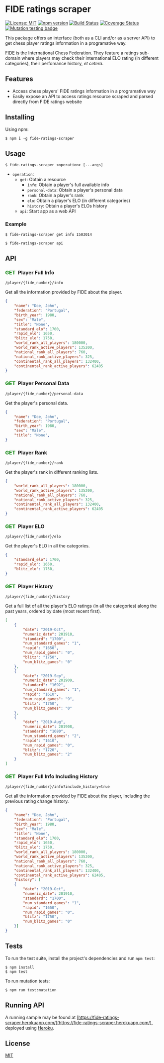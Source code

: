 # FIDE ratings scraper

[![License: MIT](https://img.shields.io/badge/License-MIT-yellow.svg)](https://opensource.org/licenses/MIT)
[![npm version](https://img.shields.io/npm/v/fide-ratings-scraper.svg?style=flat-square)](https://www.npmjs.com/package/fide-ratings-scraper)
[![Build Status](https://circleci.com/gh/xRuiAlves/fide-ratings-scraper.svg?style=shield)](https://circleci.com/gh/xRuiAlves/fide-ratings-scraper)
[![Coverage Status](https://coveralls.io/repos/github/xRuiAlves/fide-ratings-scraper/badge.svg?branch=master)](https://coveralls.io/github/xRuiAlves/fide-ratings-scraper?branch=master)
[![Mutation testing badge](https://img.shields.io/endpoint?style=flat&url=https%3A%2F%2Fbadge-api.stryker-mutator.io%2Fgithub.com%2FxRuiAlves%2Ffide-ratings-scraper%2Fmaster)](https://dashboard.stryker-mutator.io/reports/github.com/xRuiAlves/fide-ratings-scraper/master)

This package offers an interface (both as a CLI and/or as a server API) to get chess player ratings information in a programative way.

[FIDE](http://ratings.fide.com/) is the International Chess Federation. They feature a ratings sub-domain where players may check their international ELO rating (in different categories), their perfomance history, *et cetera*.

## Features

- Access chess players' FIDE ratings information in a programative way
- Easily expose an API to access ratings resource scraped and parsed directly from FIDE ratings website

## Installing

Using npm:

```
$ npm i -g fide-ratings-scraper
```

## Usage

```
$ fide-ratings-scraper <operation> [...args]
```

- `operation`:
    - `get`: Obtain a resource
        - `info`: Obtain a player's full available info
        - `personal-data`: Obtain a player's personal data
        - `rank`: Obtain a player's rank
        - `elo`: Obtain a player's ELO (in different categories)
        - `history`: Obtain a player's ELOs history
    - `api`: Start app as a web API

### Example

```
$ fide-ratings-scraper get info 1503014
```

```
$ fide-ratings-scraper api
```

## API

### <span style="color:green">GET&nbsp;</span> Player Full Info

```
/player/{fide_number}/info
```

Get all the information provided by FIDE about the player. 

```json
{
    "name": "Doe, John",
    "federation": "Portugal",
    "birth_year": 1980,
    "sex": "Male",
    "title": "None",
    "standard_elo": 1700,
    "rapid_elo": 1650,
    "blitz_elo": 1750,
    "world_rank_all_players": 180000,
    "world_rank_active_players": 135200,
    "national_rank_all_players": 760,
    "national_rank_active_players": 325,
    "continental_rank_all_players": 132400,
    "continental_rank_active_players": 62405
}
```

### <span style="color:green">GET&nbsp;</span> Player Personal Data

```
/player/{fide_number}/personal-data
```

Get the player's personal data.

```json
{
    "name": "Doe, John",
    "federation": "Portugal",
    "birth_year": 1980,
    "sex": "Male",
    "title": "None",
}
```

### <span style="color:green">GET&nbsp;</span> Player Rank

```
/player/{fide_number}/rank
```

Get the player's rank in different ranking lists.

```json
{
    "world_rank_all_players": 180000,
    "world_rank_active_players": 135200,
    "national_rank_all_players": 760,
    "national_rank_active_players": 325,
    "continental_rank_all_players": 132400,
    "continental_rank_active_players": 62405
}
```

### <span style="color:green">GET&nbsp;</span> Player ELO

```
/player/{fide_number}/elo
```

Get the player's ELO in all the categories.

```json
{
    "standard_elo": 1700,
    "rapid_elo": 1650,
    "blitz_elo": 1750,
}
```

### <span style="color:green">GET&nbsp;</span> Player History

```
/player/{fide_number}/history
```

Get a full list of all the player's ELO ratings (in all the categories) along the past years, ordered by date (most recent first).

```json
[
    {
        "date": "2019-Oct",
        "numeric_date": 201910,
        "standard": "1700",
        "num_standard_games": "1",
        "rapid": "1650",
        "num_rapid_games": "0",
        "blitz": "1750",
        "num_blitz_games": "0"
    },
    {
        "date": "2019-Sep",
        "numeric_date": 201909,
        "standard": "1692",
        "num_standard_games": "1",
        "rapid": "1610",
        "num_rapid_games": "9",
        "blitz": "1750",
        "num_blitz_games": "0"
    },
    {
        "date": "2019-Aug",
        "numeric_date": 201908,
        "standard": "1680",
        "num_standard_games": "2",
        "rapid": "1610",
        "num_rapid_games": "0",
        "blitz": "1720",
        "num_blitz_games": "2"
    }
]
```

### <span style="color:green">GET&nbsp;</span> Player Full Info Including History

```
/player/{fide_number}/info?include_history=true
```

Get all the information provided by FIDE about the player, including the previous rating change history. 

```json
{
    "name": "Doe, John",
    "federation": "Portugal",
    "birth_year": 1980,
    "sex": "Male",
    "title": "None",
    "standard_elo": 1700,
    "rapid_elo": 1650,
    "blitz_elo": 1750,
    "world_rank_all_players": 180000,
    "world_rank_active_players": 135200,
    "national_rank_all_players": 760,
    "national_rank_active_players": 325,
    "continental_rank_all_players": 132400,
    "continental_rank_active_players": 62405,
    "history": [
    {
        "date": "2019-Oct",
        "numeric_date": 201910,
        "standard": "1700",
        "num_standard_games": "1",
        "rapid": "1650",
        "num_rapid_games": "0",
        "blitz": "1750",
        "num_blitz_games": "0"
    }]
}
```

## Tests

To run the test suite, install the project's dependencies and run `npm test`:

```
$ npm install
$ npm test
```

To run mutation tests:

```
$ npm run test:mutation
```

## Running API

A running sample may be found at [https://fide-ratings-scraper.herokuapp.com/](https://fide-ratings-scraper.herokuapp.com/), deployed using [Heroku](https://www.heroku.com).

## License

[MIT](https://github.com/xRuiAlves/fide-ratings-scraper/blob/master/LICENSE)
